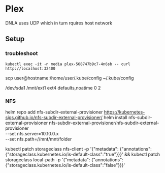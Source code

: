 # Plex
DNLA uses UDP which in turn rquires host network
## Setup


### troubleshoot

```
kubectl exec -it -n media plex-568747b9c7-4n6sb -- curl http://localhost:32400
```

scp user@hostname:/home/user/.kube/config ~/.kube/config

/dev/sda1  /mnt/ext1  ext4  defaults,noatime  0  2

### NFS

helm repo add nfs-subdir-external-provisioner https://kubernetes-sigs.github.io/nfs-subdir-external-provisioner/
helm install nfs-subdir-external-provisioner nfs-subdir-external-provisioner/nfs-subdir-external-provisioner \
    --set nfs.server=10.10.0.x \
    --set nfs.path=//mnt/mnt/folder

kubectl patch storageclass nfs-client -p '{"metadata": {"annotations":{"storageclass.kubernetes.io/is-default-class":"true"}}}' && kubectl patch storageclass local-path -p '{"metadata": {"annotations":{"storageclass.kubernetes.io/is-default-class":"false"}}}'


